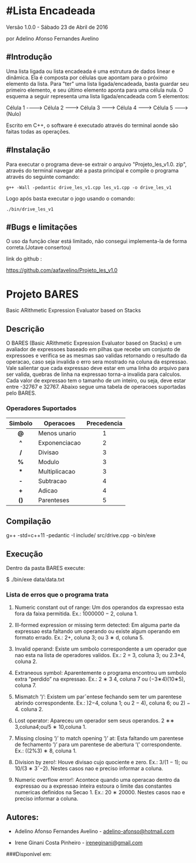 #Lista Encadeada
=====================================================================================

Versão 1.0.0 - Sábado 23 de Abril de 2016

por Adelino Afonso Fernandes Avelino


#Introdução
--------------------------------------------------------------------------------------

Uma lista ligada ou lista encadeada é uma estrutura de dados linear e dinâmica.
Ela é composta por células que apontam para o próximo elemento da lista.
Para "ter" uma lista ligada/encadeada, basta guardar seu primeiro elemento, e seu último elemento aponta para uma célula nula.
O esquema a seguir representa uma lista ligada/encadeada com 5 elementos:

Célula 1 ----> Célula 2 ---> Célula 3 ---> Célula 4 ---> Célula 5 ---> (Nulo)

Escrito em C++, o software é executado através do terminal aonde são 
faitas todas as operações. 


#Instalação
--------------------------------------------------------------------------------------

Para executar o programa deve-se extrair o arquivo "Projeto_les_v1.0.
zip", através do terminal navegar até a pasta principal e compile o programa 
através do seguinte comando:

	g++ -Wall -pedantic drive_les_v1.cpp les_v1.cpp -o drive_les_v1

Logo após basta executar o jogo usando o comando:
	
	./bin/drive_les_v1 


#Bugs e limitações
--------------------------------------------------------------------------------------

O uso da função clear está limitado, não consegui implementa-la de forma correta.(Jotave consertou)

link do github :

https://github.com/aafavelino/Projeto_les_v1.0




# Projeto BARES
Basic ARithmetic Expression Evaluator based on Stacks

## Descrição

O BARES (Basic ARithmetic Expression Evaluator based on Stacks) e um avaliador de expressoes baseado em pilhas que recebe um conjunto de expressoes e verifica se as mesmas sao validas
retornando o resultado da operacao, caso seja invalida o erro sera mostrado na coluna da espressao. Vale salientar que cada expressao deve estar em uma linha do arquivo 
para ser valida, quebras de linha na expressao torna-a invalida para calculos. Cada valor de expressao tem o tamanho de um inteiro, ou seja, deve estar entre -32767 e 32767. 
Abaixo segue uma tabela de operacoes suportadas pelo BARES.

### Operadores Suportados

| Simbolo | Operacoes            | Precedencia   |
| :----:  | -------------------- | :-----------: |
| __@__   | Menos unario         | 1             |
| __^__   | Exponenciacao        | 2             |
| __/__   | Divisao              | 3             |
| __%__   | Modulo               | 3             |
| __*__   | Multiplicacao        | 3             |
| __-__   | Subtracao            | 4             |
| __+__   | Adicao               | 4             |
| __()__  | Parenteses           | 5             |


## Compilação

g++ -std=c++11 -pedantic -I include/ src/drive.cpp -o bin/exe 


## Execução

Dentro da pasta BARES execute:

$ ./bin/exe data/data.txt 

### Lista de erros que o programa trata
1. Numeric constant out of range: Um dos operandos da expressao esta fora da faixa permitida.
Ex.: 1000000 − 2, coluna 1.

2. Ill-formed expression or missing term detected: Em alguma parte da expressao esta faltando um operando ou existe algum operando em formato errado.
Ex.: 2+, coluna 3; ou 3 ∗ d, coluna 5.

3. Invalid operand: Existe um sımbolo correspondente a um operador que nao esta na lista de operadores validos.
Ex.: 2 = 3, coluna 3; ou 2.3+4, coluna 2.

4. Extraneous symbol: Aparentemente o programa encontrou um sımbolo extra “perdido” na expressao.
Ex.: 2 ∗ 3 4, coluna 7 ou (−3∗4)(10∗5), coluna 7.

5. Mismatch ’)’: Existem um parˆentese fechando sem ter um parentese abrindo correspondente.
Ex.: )2−4, coluna 1; ou 2 − 4), coluna 6; ou 2) − 4. coluna 2.

6. Lost operator: Apareceu um operador sem seus operandos.
2 ∗∗ 3,coluna4;ou/5 ∗ 10,coluna 1.

7. Missing closing ‘)’ to match opening ‘)’ at: Esta faltando um parentese de fechamento ’)’ para um parentese de abertura ‘(’ correspondente.
Ex.: ((2%3) ∗ 8, coluna 1.

8. Division by zero!: Houve divisao cujo quociente e zero.
Ex.: 3/(1 − 1); ou 10/(3 ∗ 3ˆ−2). Nestes casos nao e preciso informar a coluna.

9. Numeric overflow error!: Acontece quando uma operacao dentro da expressao ou a expressao inteira estoura o limite das constantes numericas definidos na Secao 1.
Ex.: 20 ∗ 20000. Nestes casos nao e preciso informar a coluna.

## Autores:
* Adelino Afonso Fernandes Avelino - adelino-afonso@hotmail.com

* Irene Ginani Costa Pinheiro - ireneginani@gmail.com

###Disponível em: 



